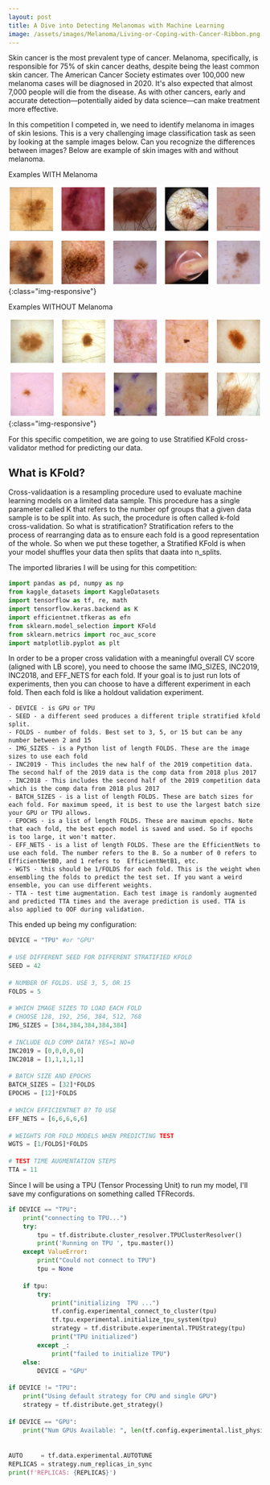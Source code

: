 ```yaml
---
layout: post
title: A Dive into Detecting Melanomas with Machine Learning
image: /assets/images/Melanoma/Living-or-Coping-with-Cancer-Ribbon.png
---
```


Skin cancer is the most prevalent type of cancer. Melanoma, specifically, is responsible for 75% of skin cancer deaths, despite being the least common skin cancer. The American Cancer Society estimates over 100,000 new melanoma cases will be diagnosed in 2020. It's also expected that almost 7,000 people will die from the disease. As with other cancers, early and accurate detection—potentially aided by data science—can make treatment more effective.

In this competition I competed in, we need to identify melanoma in images of skin lesions. This is a very challenging image classification task as seen by looking at the sample images below. Can you recognize the differences between images? Below are example of skin images with and without melanoma.

Examples WITH Melanoma

![Example WITH Melanoma](/assets/images/Melanoma/WXitrw2.png){:class="img-responsive"}

Examples WITHOUT Melanoma

![Example WITHOUT Melanoma](/assets/images/Melanoma/tmZmY8H.png){:class="img-responsive"}

For this specific competition, we are going to use Stratified KFold cross-validator method for predicting our data.

## What is KFold?
Cross-validaation is a resampling procedure used to evaluate machine learning models on a limited data sample. This procedure has a single parameter called K that refers to the number opf groups that a given data sample is to be split into. As such, the procedure is often called k-fold cross-validation. So what is stratification? Stratification refers to the process of rearranging data as to ensure each fold is a good representation of the whole. So when we put these together, a Stratified KFold is when your model shuffles your data then splits that daata into n_splits.

The imported libraries I will be using for this competition:

```python
import pandas as pd, numpy as np
from kaggle_datasets import KaggleDatasets
import tensorflow as tf, re, math
import tensorflow.keras.backend as K
import efficientnet.tfkeras as efn
from sklearn.model_selection import KFold
from sklearn.metrics import roc_auc_score
import matplotlib.pyplot as plt
```

In order to be a proper cross validation with a meaningful overall CV score (aligned with LB score), you need to choose the same IMG_SIZES, INC2019, INC2018, and EFF_NETS for each fold. If your goal is to just run lots of experiments, then you can choose to have a different experiment in each fold. Then each fold is like a holdout validation experiment.

    - DEVICE - is GPU or TPU
    - SEED - a different seed produces a different triple stratified kfold split.
    - FOLDS - number of folds. Best set to 3, 5, or 15 but can be any number between 2 and 15
    - IMG_SIZES - is a Python list of length FOLDS. These are the image sizes to use each fold
    - INC2019 - This includes the new half of the 2019 competition data. The second half of the 2019 data is the comp data from 2018 plus 2017
    - INC2018 - This includes the second half of the 2019 competition data which is the comp data from 2018 plus 2017
    - BATCH_SIZES - is a list of length FOLDS. These are batch sizes for each fold. For maximum speed, it is best to use the largest batch size your GPU or TPU allows.
    - EPOCHS - is a list of length FOLDS. These are maximum epochs. Note that each fold, the best epoch model is saved and used. So if epochs is too large, it won't matter.
    - EFF_NETS - is a list of length FOLDS. These are the EfficientNets to use each fold. The number refers to the B. So a number of 0 refers to EfficientNetB0, and 1 refers to  EfficientNetB1, etc.
    - WGTS - this should be 1/FOLDS for each fold. This is the weight when ensembling the folds to predict the test set. If you want a weird ensemble, you can use different weights.
    - TTA - test time augmentation. Each test image is randomly augmented and predicted TTA times and the average prediction is used. TTA is also applied to OOF during validation.

This ended up being my configuration:

```python
DEVICE = "TPU" #or "GPU"

# USE DIFFERENT SEED FOR DIFFERENT STRATIFIED KFOLD
SEED = 42

# NUMBER OF FOLDS. USE 3, 5, OR 15 
FOLDS = 5

# WHICH IMAGE SIZES TO LOAD EACH FOLD
# CHOOSE 128, 192, 256, 384, 512, 768 
IMG_SIZES = [384,384,384,384,384]

# INCLUDE OLD COMP DATA? YES=1 NO=0
INC2019 = [0,0,0,0,0]
INC2018 = [1,1,1,1,1]

# BATCH SIZE AND EPOCHS
BATCH_SIZES = [32]*FOLDS
EPOCHS = [12]*FOLDS

# WHICH EFFICIENTNET B? TO USE
EFF_NETS = [6,6,6,6,6]

# WEIGHTS FOR FOLD MODELS WHEN PREDICTING TEST
WGTS = [1/FOLDS]*FOLDS

# TEST TIME AUGMENTATION STEPS
TTA = 11
```

Since I will be using a TPU (Tensor Processing Unit) to run my model, I'll save my configurations on something called TFRecords. 

```python
if DEVICE == "TPU":
    print("connecting to TPU...")
    try:
        tpu = tf.distribute.cluster_resolver.TPUClusterResolver()
        print('Running on TPU ', tpu.master())
    except ValueError:
        print("Could not connect to TPU")
        tpu = None

    if tpu:
        try:
            print("initializing  TPU ...")
            tf.config.experimental_connect_to_cluster(tpu)
            tf.tpu.experimental.initialize_tpu_system(tpu)
            strategy = tf.distribute.experimental.TPUStrategy(tpu)
            print("TPU initialized")
        except _:
            print("failed to initialize TPU")
    else:
        DEVICE = "GPU"

if DEVICE != "TPU":
    print("Using default strategy for CPU and single GPU")
    strategy = tf.distribute.get_strategy()

if DEVICE == "GPU":
    print("Num GPUs Available: ", len(tf.config.experimental.list_physical_devices('GPU')))
    

AUTO     = tf.data.experimental.AUTOTUNE
REPLICAS = strategy.num_replicas_in_sync
print(f'REPLICAS: {REPLICAS}')
```